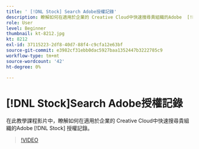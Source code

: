 ```yaml
---
title: ' [!DNL Stock] Search Adobe授權記錄'
description: 瞭解如何在適用於企業的 Creative Cloud中快速搜尋貴組織的Adobe  [!DNL Stock]  授權記錄
role: User
level: Beginner
thumbnail: kt-8212.jpg
kt: 8212
exl-id: 37115223-2df8-40d7-88f4-c9cfa12e63bf
source-git-commit: e3982cf31ebb0dac5927baa1352447b3222785c9
workflow-type: tm+mt
source-wordcount: '42'
ht-degree: 0%

---
```


# [!DNL Stock]Search Adobe授權記錄

在此教學課程影片中，瞭解如何在適用於企業的 Creative Cloud中快速搜尋貴組織的Adobe [!DNL Stock] 授權記錄。

>[!VIDEO](https://video.tv.adobe.com/v/335327?hidetitle=true)
